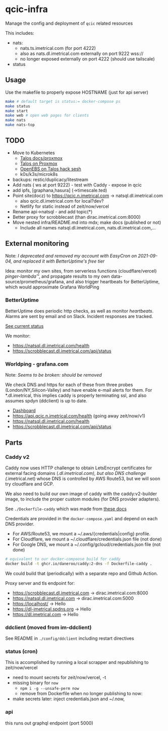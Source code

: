 # qcic-infra

Manage the config and deployment of `qcic` related resources

This includes:

- nats: 
  - nats.ts.imetrical.com (for port 4222)
  - also as nats.dl.imetrical.com externally on port 9222 wss://
  - no longer exposed externally on port 4222 (should use tailscale)
- status

## Usage

Use the makefile to properly expose HOSTNAME (just for api server)

```bash
make # default target is status:= docker-compose ps
make status
make start
make web # open web pages for clients
make nats
make nats-top
```

## TODO

- Move to Kubernetes
  - [Talos docs/proxmox](https://www.talos.dev/docs/v0.11/virtualized-platforms/proxmox/)
  - [Talos on Proxmox](https://www.youtube.com/watch?v=MyxigW4_QFM&t=1s)
  - [OpenEBS on Talos hack sesh](https://www.youtube.com/watch?v=q86Kidk81xE)
  - k0s/k3s/microk8s
- backups: restic/duplicacy/litestream
- Add nats ( ws at port 9222) - test with Caddy - expose in qcic
- add ipfs, [graphana,hasura] (->timescale.ted)
- Point site(docz) to <https://qcic.n.imetrical.com> -> natsql.dl.imetrical.com
  - also qcic.dl.imetrical.com for local?dev?
  - Netlify for static instead of zeit/now/vercel
- Rename api->natsql - and add topic(\*)
- Better proxy for scrobblecast (than dirac.imetrical.com:8000)
- Move nested infra/README.md into mdx; make docs (published or not)
  - Include all names natsql.dl.imetrical.com, nats.dl.imetrical.com,...

## External monitoring

Note: _I deprecated and removed my account with EasyCron on 2021-09-04, and replaced it with BetterUptime's free tier_

Idea: monitor my own sites, from serverless functions (cloudflare/vercel) _pinger-lambda™_, and propagate results to my own data-source/prometheus/grafana, and also trigger heartbeats for BetterUptime, which would approximate Grafana WorldPing

### BetterUptime

BetterUptime does periodic http checks, as well as monitor _heartbeats_.
Alarms are sent by email and on Slack. Incident responses are tracked.

[See current status](https://betteruptime.com/team/20855/monitors)

We monitor:

- <https://natsql.dl.imetrical.com/health>
- <https://scrobblecast.dl.imetrical.com/api/status>

### Worldping - grafana.com

Note: _Seems to be broken: should be removed_

We check DNS and https for each of these from three probes (London/NY,Silicon-Valley)
and have enable e-mail alerts for them.
For \*.dl.imetrical, this implies caddy is properly terminating ssl, and also assumes spdyn (ddclient) is up to date.

- [Dashboard](https://imetrical.grafana.net/)
- <https://api.qcic.n.imetrical.com/health> (going away zeit/now/v1)
- <https://natsql.dl.imetrical.com/health>
- <https://scrobblecast.dl.imetrical.com/api/status>

## Parts

### Caddy v2

Caddy now uses HTTP challenge to obtain LetsEncrypt certificates for external facing domains (_.dl.imetrical.com), but also DNS challenge (_.imetrical.net) whose DNS is controlled by AWS Route53, but we will soon try cloudflare and GCP.

We also need to build our own image of caddy with the caddy:v2-builder image, to include the proper custom modules (for DNS provider adapters).

See `./Dockerfile-caddy` which was made from [these docs](https://hub.docker.com/_/caddy?tab=description)

Credentials are provided in the `docker-compose.yaml` and depend on each DNS provider.

- For AWS/Route53, we mount a ~/.aws/{credentials|config} profile.
- For Cloudflare, we mount a ~/.cloudflare/credentials.json file (not done)
- For Google DNS, we mount a ~/.config/gcloud/credentials.json file (not done)

```bash
# equivalent to our docker-compoose build for caddy
docker build -t ghcr.io/daneroo/caddy:2-dns -f Dockerfile-caddy .
```

We could build that (periodically) with a separate repo and Github Action.

Proxy server and tls endpoint for:

- <https://scrobblecast.dl.imetrical.com> → dirac.imetrical.com:8000
- <https://natsql.dl.imetrical.com> → dirac.imetrical.com:5000
- <https://localhost/> → Hello
- <https://dl-imetrical.spdns.org> → Hello
- <https://dl.imetrical.com> → Hello

### ddclient (moved from im-ddclient)

See README in `./config/ddclient` including restart directives

### status (cron)

This is accomplished by running a local scrapper
and republishing to zeit/now/vercel

- need to mount secrets for zeit/now/vercel, -t
- missing binary for `now`
  - `npm i -g --unsafe-perm now`
  - remove from Dockerfile when no longer publishing to now:
- make secrets later: inject credentials.json and ~/.now,

### api

this runs out graphql endpoint (port 5000)
